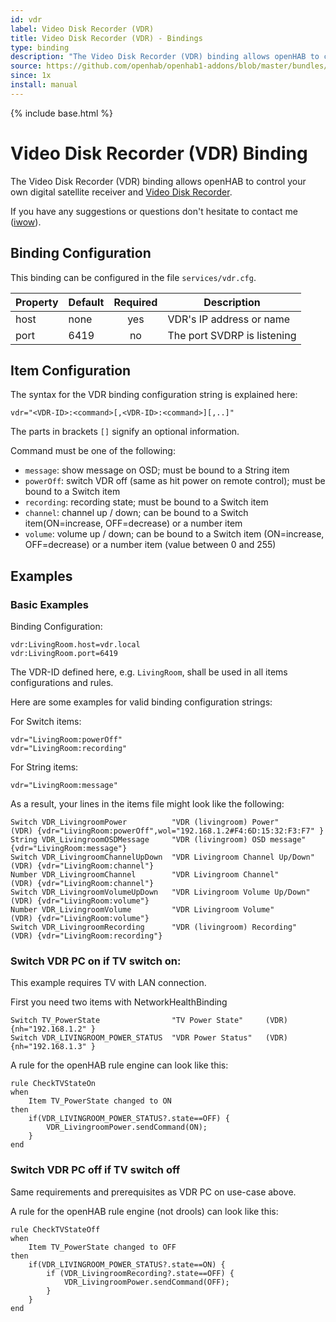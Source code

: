 ```yaml
---
id: vdr
label: Video Disk Recorder (VDR)
title: Video Disk Recorder (VDR) - Bindings
type: binding
description: "The Video Disk Recorder (VDR) binding allows openHAB to control your own digital satellite receiver and [Video Disk Recorder](http://www.tvdr.de)."
source: https://github.com/openhab/openhab1-addons/blob/master/bundles/binding/org.openhab.binding.vdr/README.md
since: 1x
install: manual
---
```


<!-- Attention authors: Do not edit directly. Please add your changes to the appropriate source repository -->

{% include base.html %}

# Video Disk Recorder (VDR) Binding

The Video Disk Recorder (VDR) binding allows openHAB to control your own digital satellite receiver and [Video Disk Recorder](http://www.tvdr.de).

If you have any suggestions or questions don't hesitate to contact me ([iwow](http://groups.google.com/groups/profile?enc_user=2fum3R0AAACkAo_xkzjYxXMLRwdKLvZ72A6NcFQ3yZH-XCKBlyRD_Q)).

## Binding Configuration

This binding can be configured in the file `services/vdr.cfg`.

| Property | Default | Required | Description |
|----------|---------|:--------:|-------------|
| host | none | yes | VDR's IP address or name |
| port | 6419 | no | The port SVDRP is listening |

## Item Configuration

The syntax for the VDR binding configuration string is explained here:

```
vdr="<VDR-ID>:<command>[,<VDR-ID>:<command>][,..]"
```

The parts in brackets `[]` signify an optional information.
 
Command must be one of the following:

- `message`: show message on OSD; must be bound to a String item
- `powerOff`: switch VDR off (same as hit power on remote control); must be bound to a Switch item
- `recording`: recording state; must be bound to a Switch item
- `channel`: channel up / down; can be bound to a Switch item(ON=increase, OFF=decrease) or a number item
- `volume`: volume up / down; can be bound to a Switch item (ON=increase, OFF=decrease) or a number item (value between 0 and 255)

## Examples

### Basic Examples

Binding Configuration:

```
vdr:LivingRoom.host=vdr.local
vdr:LivingRoom.port=6419
```
The VDR-ID defined here, e.g. `LivingRoom`, shall be used in all items configurations and rules. 

Here are some examples for valid binding configuration strings:

For Switch items:

```
vdr="LivingRoom:powerOff"
vdr="LivingRoom:recording"
```

For String items:

```
vdr="LivingRoom:message"
```

As a result, your lines in the items file might look like the following:

```
Switch VDR_LivingroomPower          "VDR (livingroom) Power"          (VDR) {vdr="LivingRoom:powerOff",wol="192.168.1.2#F4:6D:15:32:F3:F7" }
String VDR_LivingroomOSDMessage     "VDR (livingroom) OSD message"          {vdr="LivingRoom:message"}
Switch VDR_LivingroomChannelUpDown  "VDR Livingroom Channel Up/Down"  (VDR) {vdr="LivingRoom:channel"}
Number VDR_LivingroomChannel        "VDR Livingroom Channel"          (VDR) {vdr="LivingRoom:channel"}
Switch VDR_LivingroomVolumeUpDown   "VDR Livingroom Volume Up/Down"   (VDR) {vdr="LivingRoom:volume"}
Number VDR_LivingroomVolume         "VDR Livingroom Volume"           (VDR) {vdr="LivingRoom:volume"}
Switch VDR_LivingroomRecording      "VDR (livingroom) Recording"      (VDR) {vdr="LivingRoom:recording"}
```

### Switch VDR PC on if TV switch on:

This example requires TV with LAN connection.

First you need two items with NetworkHealthBinding

```
Switch TV_PowerState                "TV Power State"     (VDR)   {nh="192.168.1.2" }
Switch VDR_LIVINGROOM_POWER_STATUS  "VDR Power Status"   (VDR)   {nh="192.168.1.3" } 
```

A rule for the openHAB rule engine can look like this:

```
rule CheckTVStateOn
when
	Item TV_PowerState changed to ON
then
	if(VDR_LIVINGROOM_POWER_STATUS?.state==OFF) {
		VDR_LivingroomPower.sendCommand(ON);
	}
end
```

### Switch VDR PC off if TV switch off

Same requirements and prerequisites as VDR PC on use-case above.

A rule for the openHAB rule engine (not drools) can look like this:

```
rule CheckTVStateOff
when
	Item TV_PowerState changed to OFF
then
	if(VDR_LIVINGROOM_POWER_STATUS?.state==ON) {
		if (VDR_LivingroomRecording?.state==OFF) {
			VDR_LivingroomPower.sendCommand(OFF);
		}
	}
end
```

